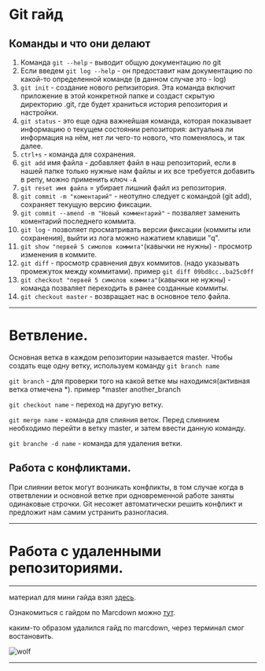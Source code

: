 # Git гайд
## Команды и что они делают
1. Команда `git --help` - выводит общую документацию по git
2. Если введем `git log --help` - он предоставит нам документацию по какой-то определенной команде (в данном случае это - log)
3. `git init`  - создание нового репизитория. Эта команда включит приложение в этой конкретной папке и создаст скрытую директорию .git, где будет храниться история репозитория и настройки.
4. `git status`  - это еще одна важнейшая команда, которая показывает информацию о текущем состоянии репозитория: актуальна ли информация на нём, нет ли чего-то нового, что поменялось, и так далее.
5. `ctrl+s`  - команда для сохранения.
6. `git add`  имя файла - добавляет файл в наш репозиторий, если в нашей папке только нужные нам файлы и их все требуется добавить в репу, можно применить ключ `-A`
7. `git reset имя файла` = убирает лишний файл из репозитория.
8. `git commit -m "коментарий"`  - неотулно следует с командой (git add), сохраняет текущую версию фиксации.
9. `git commit --amend -m "Новый комментарий"` - позваляет заменить коментарий последнего коммита.
10. `git log`  - позволяет просматривать версии фиксации (коммиты или сохранения), выйти из лога можно нажатием клавиши "q".
11. `git show "первей 5 симолов коммита"`(кавычки не нужны) - просмотр изменения в коммите.
12. `git diff` - просмотр сравнения двух коммитов. (надо указывать промежуток между коммитами). 
пример `git diff 09bd8cc..ba25c0ff`
13. `git checkout "первей 5 симолов коммита"`(кавычки не нужны)  - команда позваляет переходить в ранее созданные коммиты.
14. `git checkout master`  - возвращает нас в основное тело файла.
***

# Ветвление.
Основная ветка в каждом репозитории называется master. Чтобы создать еще одну ветку, используем команду `git branch name`

`git branch` - для проверки того на какой ветке мы находимся(активная ветка отмечена *). пример
    *master
     another_branch

`git checkout name` - переход на другую ветку.

`git merge name` - команда для слияния веток. Перед слиянием необходимо перейти в ветку master, и затем ввести данную команду.

`git branche -d name` - команда для удаления ветки.

## Работа с конфликтами.
При слиянии веток могут возникать конфликты, в том случае когда в ответвлении и основной ветке при одновременной работе заняты одинаковые строчки. Git несожет автоматически решить конфликт и предложит нам самим устранить разногласия. 
***
# Работа с удаленными репозиториями.


***
материал для мини гайда взял [здесь].

Ознакомиться с гайдом по Marcdown можно [тут].


[тут]: Home_work.md

[здесь]: https://proglib.io/p/git-for-half-an-hour

каким-то образом удалился гайд по marcdown, через терминал смог востановить.

![wolf]

[wolf]:wolf.jpg

***